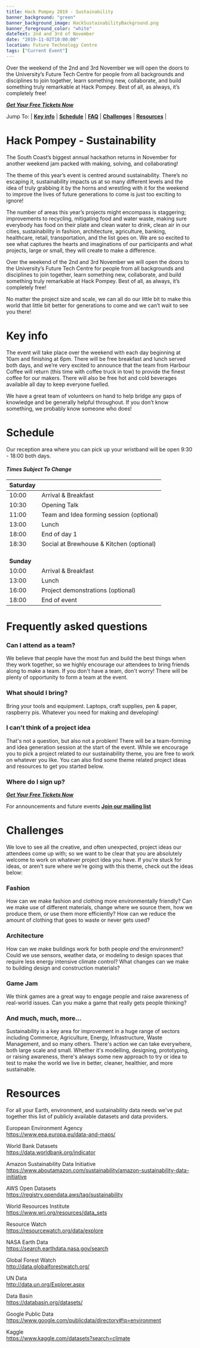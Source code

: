 ```yaml
---
title: Hack Pompey 2019 - Sustainability
banner_background: "green"
banner_background_image: HackSustainabilityBackground.png
banner_foreground_color: "white"
dateText: 2nd and 3rd of November
date: "2019-11-02T10:00:00"
location: Future Technology Centre
tags: ["Current Event"]
---
```


Over the weekend of the 2nd and 3rd November we will open the doors to the University’s Future Tech Centre for people from all backgrounds and disciplines to join together, learn something new, collaborate, and build something truly remarkable at Hack Pompey. Best of all, as always, it’s completely free!

[**_Get Your Free Tickets Now_**](https://hackerfest.co.uk/events/cd8a07c8-bf75-4bfe-935c-9c288151ee72)

Jump To:
| [**Key info**](#info)
| [**Schedule**](#schedule)
| [**FAQ**](#faq)
| [**Challenges**](#challenges)
| [**Resources**](#resources)
|

# Hack Pompey - Sustainability

The South Coast’s biggest annual hackathon returns in November for another weekend jam packed with making, solving, and collaborating!

The theme of this year’s event is centred around sustainability. There’s no escaping it, sustainability impacts us at so many different levels and the idea of truly grabbing it by the horns and wrestling with it for the weekend to improve the lives of future generations to come is just too exciting to ignore!

The number of areas this year’s projects might encompass is staggering; improvements to recycling, mitigating food and water waste, making sure everybody has food on their plate and clean water to drink, clean air in our cities, sustainability in fashion, architecture, agriculture, banking, healthcare, retail, transportation, and the list goes on. We are so excited to see what captures the hearts and imaginations of our participants and what projects, large or small, they will create to make a difference.

Over the weekend of the 2nd and 3rd November we will open the doors to the University’s Future Tech Centre for people from all backgrounds and disciplines to join together, learn something new, collaborate, and build something truly remarkable at Hack Pompey. Best of all, as always, it’s completely free!

No matter the project size and scale, we can all do our little bit to make this world that little bit better for generations to come and we can’t wait to see you there!

# Key info <a name="info"></a>

The event will take place over the weekend with each day beginning at 10am and finishing at 6pm. There will be free breakfast and lunch served both days, and we’re very excited to announce that the team from Harbour Coffee will return (this time with coffee truck in tow) to provide the finest coffee for our makers. There will also be free hot and cold beverages available all day to keep everyone fuelled.

We have a great team of volunteers on hand to help bridge any gaps of knowledge and be generally helpful throughout. If you don’t know something, we probably know someone who does!

# Schedule <a name="schedule"></a>

Our reception area where you can pick up your wristband will be open 9:30 - 18:00 both days.

#### _Times Subject To Change_

| **Saturday**   |                                          |
| -------------- | ---------------------------------------- |
| 10:00          | Arrival & Breakfast                      |
| 10:30          | Opening Talk                             |
| 11:00          | Team and Idea forming session (optional) |
| 13:00          | Lunch                                    |
| 18:00          | End of day 1                             |
| 18:30          | Social at Brewhouse & Kitchen (optional) |
| <br>**Sunday** |                                          |
| 10:00          | Arrival & Breakfast                      |
| 13:00          | Lunch                                    |
| 16:00          | Project demonstrations (optional)        |
| 18:00          | End of event                             |

# Frequently asked questions <a name="faq"></a>

### Can I attend as a team?

We believe that people have the most fun and build the best things when they work together, so we highly encourage our attendees to bring friends along to make a team. If you don't have a team, don't worry! There will be plenty of opportunity to form a team at the event.

### What should I bring?

Bring your tools and equipment. Laptops, craft supplies, pen & paper, raspberry pis. Whatever you need for making and developing!

### I can't think of a project idea

That's not a question, but also not a problem! There will be a team-forming and idea generation session at the start of the event.
While we encourage you to pick a project related to our sustainability theme, you are free to work on whatever you like.
You can also find some theme related project ideas and resources to get you started below.

### Where do I sign up?

[**_Get Your Free Tickets Now_**](https://hackerfest.co.uk/events/cd8a07c8-bf75-4bfe-935c-9c288151ee72)

For announcements and future events [**Join our mailing list**](http://eepurl.com/glFL6H)

# Challenges <a name="challenges"></a>

We love to see all the creative, and often unexpected, project ideas our attendees come up with;
so we want to be clear that you are absolutely welcome to work on whatever project idea you have.
If you're stuck for ideas, or aren't sure where we're going with this theme, check out the ideas below:

### Fashion

How can we make fashion and clothing more environmentally friendly? Can we make use of different materials, change where we source them, how we produce them, or use them more efficiently? How can we reduce the amount of clothing that goes to waste or never gets used?

### Architecture

How can we make buildings work for both people _and_ the environment? Could we use sensors, weather data, or modeling to design spaces that require less energy intensive climate control? What changes can we make to building design and construction materials?

### Game Jam

We think games are a great way to engage people and raise awareness of real-world issues. Can you make a game that really gets people thinking?

### And much, much, more...

Sustainability is a key area for improvement in a huge range of sectors including Commerce, Agriculture, Energy, Infrastructure, Waste Management, and so many others. There's action we can take everywhere, both large scale and small. Whether it's modelling, designing, prototyping, or raising awareness, there's always some new approach to try or idea to test to make the world we live in better, cleaner, healthier, and more sustainable.

# Resources <a name="resources"></a>

For all your Earth, environment, and sustainability data needs we've put together this list of publicly available datasets and data providers.

European Environment Agency  
https://www.eea.europa.eu/data-and-maps/

World Bank Datasets  
https://data.worldbank.org/indicator

Amazon Sustainability Data Initiative  
https://www.aboutamazon.com/sustainability/amazon-sustainability-data-initiative

AWS Open Datasets  
https://registry.opendata.aws/tag/sustainability

World Resources Institute  
https://www.wri.org/resources/data_sets

Resource Watch  
https://resourcewatch.org/data/explore

NASA Earth Data  
https://search.earthdata.nasa.gov/search

Global Forest Watch  
http://data.globalforestwatch.org/

UN Data  
http://data.un.org/Explorer.aspx

Data Basin  
https://databasin.org/datasets/

Google Public Data  
https://www.google.com/publicdata/directory#!q=environment

Kaggle  
https://www.kaggle.com/datasets?search=climate
